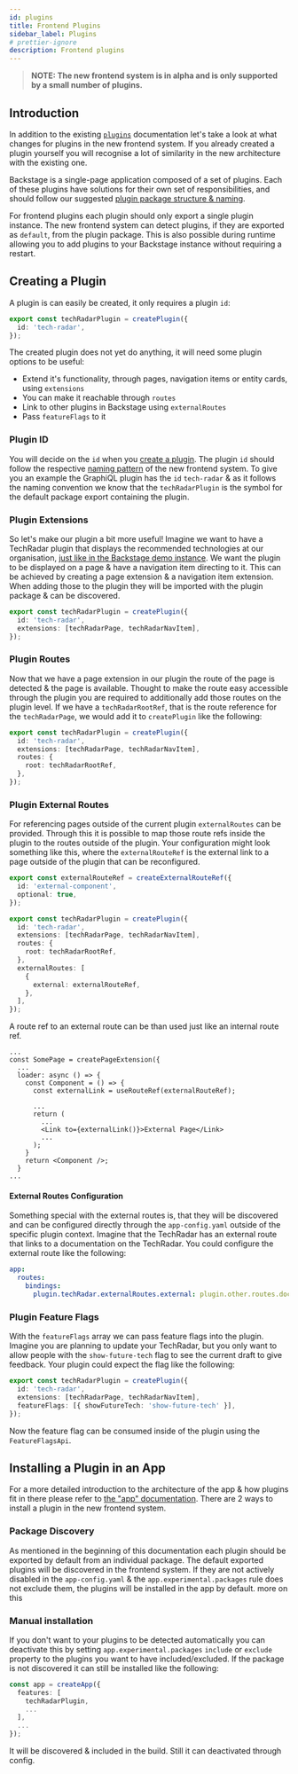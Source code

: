 ```yaml
---
id: plugins
title: Frontend Plugins
sidebar_label: Plugins
# prettier-ignore
description: Frontend plugins
---
```


> **NOTE: The new frontend system is in alpha and is only supported by a small number of plugins.**

## Introduction

In addition to the existing [`plugins`](../../plugins/index.md) documentation let's take a look at what changes for plugins in the new frontend system. If you already created a plugin yourself you will recognise a lot of similarity in the new architecture with the existing one.

Backstage is a single-page application composed of a set of plugins. Each of these plugins have solutions for their own set of responsibilities, and should follow our suggested [plugin package structure & naming](../../architecture-decisions/adr011-plugin-package-structure.md).

For frontend plugins each plugin should only export a single plugin instance. The new frontend system can detect plugins, if they are exported as `default`, from the plugin package. This is also possible during runtime allowing you to add plugins to your Backstage instance without requiring a restart.

## Creating a Plugin

A plugin is can easily be created, it only requires a plugin `id`:

```ts title="plugins/tech-radar/src/index.ts"
export const techRadarPlugin = createPlugin({
  id: 'tech-radar',
});
```

The created plugin does not yet do anything, it will need some plugin options to be useful:

- Extend it's functionality, through pages, navigation items or entity cards, using `extensions`
- You can make it reachable through `routes`
- Link to other plugins in Backstage using `externalRoutes`
- Pass `featureFlags` to it

### Plugin ID

You will decide on the `id` when you [create a plugin](../../). The plugin `id` should follow the respective [naming pattern](./08-naming-patterns.md#plugins) of the new frontend system. To give you an example the GraphiQL plugin has the `id` `tech-radar` & as it follows the naming convention we know that the `techRadarPlugin` is the symbol for the default package export containing the plugin.

### Plugin Extensions

So let's make our plugin a bit more useful! Imagine we want to have a TechRadar plugin that displays the recommended technologies at our organisation, [just like in the Backstage demo instance](https://demo.backstage.io/tech-radar). We want the plugin to be displayed on a page & have a navigation item directing to it. This can be achieved by creating a page extension & a navigation item extension. When adding those to the plugin they will be imported with the plugin package & can be discovered.

```ts title="plugins/tech-radar/src/index.ts"
export const techRadarPlugin = createPlugin({
  id: 'tech-radar',
  extensions: [techRadarPage, techRadarNavItem],
});
```

### Plugin Routes

Now that we have a page extension in our plugin the route of the page is detected & the page is available. Thought to make the route easy accessible through the plugin you are required to additionally add those routes on the plugin level. If we have a `techRadarRootRef`, that is the route reference for the `techRadarPage`, we would add it to `createPlugin` like the following:

```ts title="plugins/tech-radar/src/index.ts"
export const techRadarPlugin = createPlugin({
  id: 'tech-radar',
  extensions: [techRadarPage, techRadarNavItem],
  routes: {
    root: techRadarRootRef,
  },
});
```

### Plugin External Routes

For referencing pages outside of the current plugin `externalRoutes` can be provided. Through this it is possible to map those route refs inside the plugin to the routes outside of the plugin. Your configuration might look something like this, where the `externalRouteRef` is the external link to a page outside of the plugin that can be reconfigured.

```ts title="plugins/tech-radar/src/routes.ts"
export const externalRouteRef = createExternalRouteRef({
  id: 'external-component',
  optional: true,
});
```

```ts title="plugins/tech-radar/src/index.ts"
export const techRadarPlugin = createPlugin({
  id: 'tech-radar',
  extensions: [techRadarPage, techRadarNavItem],
  routes: {
    root: techRadarRootRef,
  },
  externalRoutes: [
    {
      external: externalRouteRef,
    },
  ],
});
```

A route ref to an external route can be than used just like an internal route ref.

```tsx title="plugins/tech-radar/src/components/SomePage.tsx"
...
const SomePage = createPageExtension({
  ...
  loader: async () => {
    const Component = () => {
      const externalLink = useRouteRef(externalRouteRef);

      ...
      return (
        ...
        <Link to={externalLink()}>External Page</Link>
        ...
      );
    }
    return <Component />;
  }
...
```

#### External Routes Configuration

Something special with the external routes is, that they will be discovered and can be configured directly through the `app-config.yaml` outside of the specific plugin context. Imagine that the TechRadar has an external route that links to a documentation on the TechRadar. You could configure the external route like the following:

```yaml title="app-config.yaml"
app:
  routes:
    bindings:
      plugin.techRadar.externalRoutes.external: plugin.other.routes.docOnTechRadar
```

### Plugin Feature Flags

With the `featureFlags` array we can pass feature flags into the plugin. Imagine you are planning to update your TechRadar, but you only want to allow people with the `show-future-tech` flag to see the current draft to give feedback. Your plugin could expect the flag like the following:

```ts title="plugins/tech-radar/src/index.ts"
export const techRadarPlugin = createPlugin({
  id: 'tech-radar',
  extensions: [techRadarPage, techRadarNavItem],
  featureFlags: [{ showFutureTech: 'show-future-tech' }],
});
```

Now the feature flag can be consumed inside of the plugin using the `FeatureFlagsApi`.

## Installing a Plugin in an App

For a more detailed introduction to the architecture of the app & how plugins fit in there please refer to [the "app" documentation](./02-app.md). There are 2 ways to install a plugin in the new frontend system.

### Package Discovery

As mentioned in the beginning of this documentation each plugin should be exported by default from an individual package. The default exported plugins will be discovered in the frontend system. If they are not actively disabled in the `app-config.yaml` & the `app.experimental.packages` rule does not exclude them, the plugins will be installed in the app by default. more on this

### Manual installation

If you don't want to your plugins to be detected automatically you can deactivate this by setting `app.experimental.packages` `include` or `exclude` property to the plugins you want to have included/excluded. If the package is not discovered it can still be installed like the following:

```ts title="app/App.tsx"
const app = createApp({
  features: [
    techRadarPlugin,
    ...
  ],
  ...
});
```

It will be discovered & included in the build. Still it can deactivated through config.
